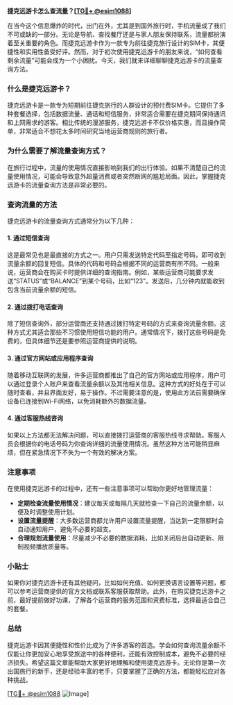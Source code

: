 **捷克远游卡怎么查流量？[[TG💪+ @esim1088](https://t.me/s/esim1088)]**

在当今这个信息爆炸的时代，出门在外，尤其是到国外旅行时，手机流量成了我们不可或缺的一部分。无论是导航、查找餐厅还是与家人朋友保持联系，流量都扮演着至关重要的角色。而捷克远游卡作为一款专为前往捷克旅行设计的SIM卡，其便捷性和实用性备受好评。然而，对于初次使用捷克远游卡的朋友来说，“如何查看剩余流量”可能会成为一个小困扰。今天，我们就来详细聊聊捷克远游卡的流量查询方法。

### 什么是捷克远游卡？

捷克远游卡是一款专为短期前往捷克旅行的人群设计的预付费SIM卡。它提供了多种套餐选择，包括数据流量、通话和短信服务，非常适合需要在捷克期间保持通讯和上网需求的游客。相比传统的漫游服务，捷克远游卡不仅价格实惠，而且操作简单，非常适合不想花太多时间研究当地运营商规则的旅行者。

### 为什么需要了解流量查询方式？

在旅行过程中，流量的使用情况直接影响到我们的出行体验。如果不清楚自己的流量使用情况，可能会导致意外超量消费或者突然断网的尴尬局面。因此，掌握捷克远游卡的流量查询方法是非常必要的。

### 查询流量的方法

捷克远游卡的流量查询方式通常分为以下几种：

#### 1. **通过短信查询**
这是最常见也是最直接的方式之一。用户只需发送特定代码至指定号码，即可收到流量余额的回复短信。具体的代码和号码会根据不同的运营商有所不同。一般来说，运营商会在购买卡时提供详细的查询指南。例如，某些运营商可能要求发送“STATUS”或“BALANCE”到某个号码，比如“123”。发送后，几分钟内就能收到包含当前流量余额的短信。

#### 2. **通过拨打电话查询**
除了短信查询外，部分运营商还支持通过拨打特定号码的方式来查询流量余额。这种方式尤其适合那些不习惯使用短信功能的用户。通常情况下，拨打这些号码是免费的，但具体细节还是要参照运营商提供的说明。

#### 3. **通过官方网站或应用程序查询**
随着移动互联网的发展，许多运营商都推出了自己的官方网站或应用程序，用户可以通过登录个人账户来查看流量余额以及其他相关信息。这种方式的好处在于可以随时查看，并且界面友好，易于操作。不过需要注意的是，使用此方法前需要确保设备已连接到Wi-Fi网络，以免消耗额外的数据流量。

#### 4. **通过客服热线咨询**
如果以上方法都无法解决问题，可以直接拨打运营商的客服热线寻求帮助。客服人员会根据你的电话号码为你查询详细的流量使用情况。虽然这种方法可能稍显麻烦，但在紧急情况下不失为一个有效的解决方案。

### 注意事项

在使用捷克远游卡的过程中，还有一些注意事项可以帮助你更好地管理流量：

- **定期检查流量使用情况**：建议每天或每隔几天就检查一下自己的流量余额，以便及时调整使用计划。
- **设置流量提醒**：大多数运营商都允许用户设置流量提醒，当达到一定限额时会自动通知用户，避免不必要的超支。
- **合理规划流量使用**：尽量减少不必要的数据消耗，比如关闭后台自动更新、限制视频播放质量等。

### 小贴士

如果你对捷克远游卡还有其他疑问，比如如何充值、如何更换语言设置等问题，都可以参考运营商提供的官方文档或联系客服获取帮助。此外，在购买捷克远游卡之前，最好提前做好功课，了解各个运营商的服务范围和资费标准，选择最适合自己的套餐。

### 总结

捷克远游卡因其便捷性和性价比成为了许多游客的首选。学会如何查询流量余额不仅能让你更加安心地享受旅途中的各种便利，还能有效控制成本，避免不必要的经济损失。希望这篇文章能帮助大家更好地理解和使用捷克远游卡。无论你是第一次出国旅行的新手，还是经验丰富的老手，只要掌握了正确的方法，都能轻松应对各种挑战。

[[TG💪+ @esim1088](https://t.me/s/esim1088) ![Image](https://i.postimg.cc/4NQfJmqS/Snipaste-2025-05-13-00-14-12.png)]